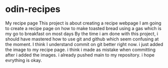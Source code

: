 # odin-recipes
My recipe page 
This project is about creating a recipe webpage 
I am going to create a recipe page on how to make toasted bread using a gas which is my go to breakfast on most days
By the time i am done with this project, i should have mastered how to use git and github which seem confusing at the moment.
I think I understand commit on git better right now.
i just added the image to my recipe page. i think i made as mistake when committing after i added the images. i already pushed main to my repository. i hope evrything is okay.